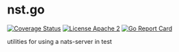 # nst.go

[![Coverage Status](https://coveralls.io/repos/github/aricart/nst.go/badge.svg?branch=main)](https://coveralls.io/github/aricart/nst.go?branch=main)
[![License Apache 2](https://img.shields.io/badge/License-Apache2-blue.svg)](https://www.apache.org/licenses/LICENSE-2.0)
[![Go Report Card](https://goreportcard.com/badge/github.com/aricart/nst.go)](https://goreportcard.com/report/github.com/aricart/nst.go)

utilities for using a nats-server in test
